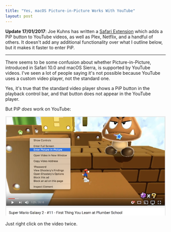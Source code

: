 ```yaml
---
title: "Yes, macOS Picture-in-Picture Works With YouTube"
layout: post
---
```


**Update 17/01/2017**: Joe Kuhns has written a [Safari Extension][sfext] which adds a PiP button
to YouTube videos, as well as Plex, Netflix, and a handful of others. It doesn't add any additional
functionality over what I outline below, but it makes it faster to enter PiP.

***

There seems to be some confusion about whether Picture-in-Picture, introduced in Safari 10.0 and
macOS Sierra, is supported by YouTube videos. I've seen a lot of people saying it's not possible
because YouTube uses a custom video player, not the standard one.

Yes, it's true that the standard video player shows a PiP button in the playback control
bar, and that button does not appear in the YouTube player.

But PiP *does* work on YouTube:

![Screenshot of activating PiP on a YouTube video](/images/2016/09/21/youtube-pip.png)

Just right click on the video twice.


[sfext]: https://github.com/JoeKuhns/PiedPiPer.safariextension
